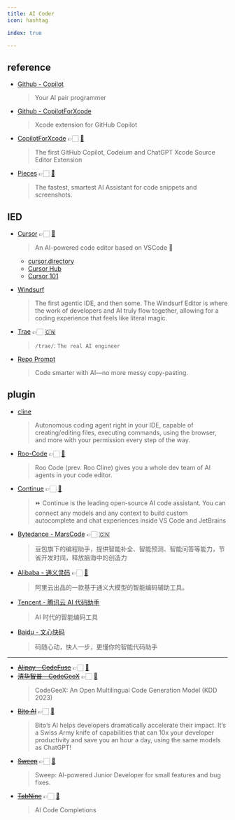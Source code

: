 ```yaml
---
title: AI Coder
icon: hashtag

index: true

--- 
```


## reference

- [Github - Copilot](https://github.com/features/copilot)
    > Your AI pair programmer
- [Github - CopilotForXcode](https://github.com/github/CopilotForXcode)
    > Xcode extension for GitHub Copilot
- [CopilotForXcode](https://copilotforxcode.intii.com/) 👉🏻 [🐙](https://github.com/intitni/CopilotForXcode)
    > The first GitHub Copilot, Codeium and ChatGPT Xcode Source Editor Extension
- [Pieces](https://pieces.app/) 👉🏻 [🐙](https://github.com/pieces-app)
    > The fastest, smartest AI Assistant for code snippets and screenshots.

## IED 

- [Cursor](https://www.cursor.com/) 👉🏻 [🐙](https://github.com/getcursor/cursor)
    > An AI-powered code editor based on VSCode 🤖
    
    * [cursor.directory](https://cursor.directory)
    * [Cursor Hub](https://cursorhub.co)
    * [Cursor 101](https://cursor101.com)

- [Windsurf](https://codeium.com/windsurf)
    > The first agentic IDE, and then some. The Windsurf Editor is where the work of developers and AI truly flow together, allowing for a coding experience that feels like literal magic.

- [Trae](https://www.trae.ai/) 👉🏻 [🇨🇳](https://www.trae.com.cn/)
    > `/trae/`: `The real AI engineer`

- [Repo Prompt](https://repoprompt.com/)
    > Code smarter with AI—no more messy copy-pasting.

## plugin

- [cline](https://github.com/cline/cline)
    > Autonomous coding agent right in your IDE, capable of creating/editing files, executing commands, using the browser, and more with your permission every step of the way.
- [Roo-Code](https://roocode.com/) 👉🏻 [🐙](https://github.com/RooVetGit/Roo-Code)
    > Roo Code (prev. Roo Cline) gives you a whole dev team of AI agents in your code editor.
- [Continue](https://www.continue.dev/) 👉🏻 [🐙](https://github.com/continuedev/continue)
    > ⏩ Continue is the leading open-source AI code assistant. You can connect any models and any context to build custom autocomplete and chat experiences inside VS Code and JetBrains
- [Bytedance - MarsCode](https://www.marscode.com/) 👉🏻 [🇨🇳](https://www.marscode.cn)
    > 豆包旗下的编程助手，提供智能补全、智能预测、智能问答等能力，节省开发时间，释放脑海中的创造力
- [Alibaba - 通义灵码](https://tongyi.aliyun.com/lingma) 👉🏻 [🐙](https://github.com/alibaba-cloud-toolkit/cosy) 
    > 阿里云出品的一款基于通义大模型的智能编码辅助工具。
- [Tencent - 腾讯云 AI 代码助手](https://copilot.tencent.com/) 
    > AI 时代的智能编码工具
- [Baidu - 文心快码](https://comate.baidu.com/zh)
    > 码随心动，快人一步，更懂你的智能代码助手

------

- [~~Alipay - CodeFuse~~](https://codefuse.alipay.com) 👉🏻 [🐙](https://github.com/codefuse-ai)
- [~~清华智普 - CodeGeeX~~](https://codegeex.cn/) 👉🏻 [🐙](https://github.com/THUDM/CodeGeeX)
    > CodeGeeX: An Open Multilingual Code Generation Model (KDD 2023)
- [~~Bito AI~~](https://bito.ai/) 👉🏻 [🐙](https://github.com/gitbito/bitoai)
    > Bito’s AI helps developers dramatically accelerate their impact. It’s a Swiss Army knife of capabilities that can 10x your developer productivity and save you an hour a day, using the same models as ChatGPT!
- [~~Sweep~~](https://sweep.dev/) 👉🏻 [🐙](https://github.com/sweepai/sweep)
    > Sweep: AI-powered Junior Developer for small features and bug fixes.
- [~~TabNine~~](https://www.tabnine.com/) 👉🏻 [🐙](https://github.com/codota/TabNine)
    > AI Code Completions
